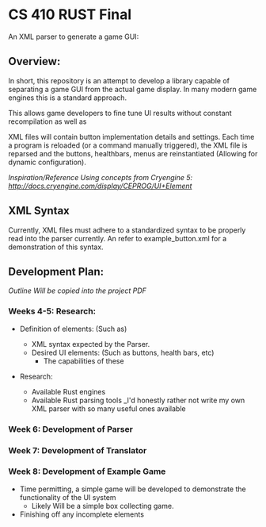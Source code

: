 # CS 410 RUST Final
An XML parser to generate a game GUI:


## Overview:
In short, this repository is an attempt to develop a library capable of separating a game GUI from 
the actual game display. In many modern game engines this is a standard approach. 

This allows game developers to fine tune UI results without constant recompilation as well as 

XML files will contain button implementation details and settings. Each time a program is reloaded 
(or a command manually triggered), the XML file is reparsed and the buttons, healthbars, menus are 
reinstantiated (Allowing for dynamic configuration).

_Inspiration/Reference Using concepts from Cryengine 5: http://docs.cryengine.com/display/CEPROG/UI+Element_


## XML Syntax
Currently, XML files must adhere to a standardized syntax to be properly read into the parser currently. 
An refer to example_button.xml for a demonstration of this syntax.


## Development Plan: 
_Outline Will be copied into the project PDF_
### Weeks 4-5: Research:
* Definition of elements: (Such as)
  * XML syntax expected by the Parser.
  * Desired UI elements: (Such as buttons, health bars, etc)
     * The capabilities of these
     
* Research: 
  * Available Rust engines
  * Available Rust parsing tools _I'd honestly rather not write my own XML 
  parser with so many useful ones available
  

### Week 6: Development of Parser

### Week 7: Development of Translator

### Week 8: Development of Example Game
* Time permitting, a simple game will be developed to demonstrate the functionality of the UI system
   * Likely Will be a simple box collecting game.
* Finishing off any incomplete elements